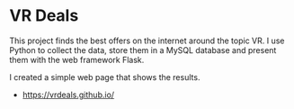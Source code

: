 # VR Deals
This project finds the best offers on the internet around the topic VR. I use Python to collect the data, store them in a MySQL database and present them with the web framework Flask.

I created a simple web page that shows the results.
 
- https://vrdeals.github.io/

